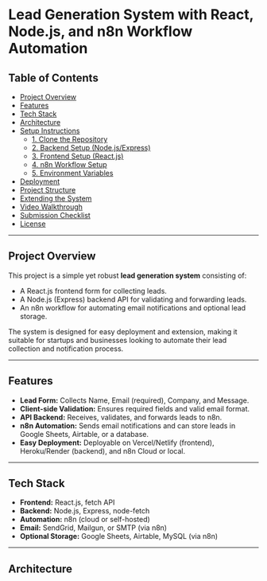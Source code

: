 # Lead Generation System with React, Node.js, and n8n Workflow Automation

## Table of Contents

- [Project Overview](#project-overview)
- [Features](#features)
- [Tech Stack](#tech-stack)
- [Architecture](#architecture)
- [Setup Instructions](#setup-instructions)
  - [1. Clone the Repository](#1-clone-the-repository)
  - [2. Backend Setup (Node.js/Express)](#2-backend-setup-nodejsexpress)
  - [3. Frontend Setup (React.js)](#3-frontend-setup-reactjs)
  - [4. n8n Workflow Setup](#4-n8n-workflow-setup)
  - [5. Environment Variables](#5-environment-variables)
- [Deployment](#deployment)
- [Project Structure](#project-structure)
- [Extending the System](#extending-the-system)
- [Video Walkthrough](#video-walkthrough)
- [Submission Checklist](#submission-checklist)
- [License](#license)

---

## Project Overview

This project is a simple yet robust **lead generation system** consisting of:
- A React.js frontend form for collecting leads.
- A Node.js (Express) backend API for validating and forwarding leads.
- An n8n workflow for automating email notifications and optional lead storage.

The system is designed for easy deployment and extension, making it suitable for startups and businesses looking to automate their lead collection and notification process.

---

## Features

- **Lead Form:** Collects Name, Email (required), Company, and Message.
- **Client-side Validation:** Ensures required fields and valid email format.
- **API Backend:** Receives, validates, and forwards leads to n8n.
- **n8n Automation:** Sends email notifications and can store leads in Google Sheets, Airtable, or a database.
- **Easy Deployment:** Deployable on Vercel/Netlify (frontend), Heroku/Render (backend), and n8n Cloud or local.

---

## Tech Stack

- **Frontend:** React.js, fetch API
- **Backend:** Node.js, Express, node-fetch
- **Automation:** n8n (cloud or self-hosted)
- **Email:** SendGrid, Mailgun, or SMTP (via n8n)
- **Optional Storage:** Google Sheets, Airtable, MySQL (via n8n)

---

## Architecture

